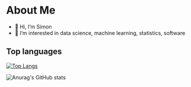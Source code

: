 # About Me
- 👋 Hi, I’m Simon
- 👀 I’m interested in data science, machine learning, statistics, software

## Top languages 
[![Top Langs](https://github-readme-stats.vercel.app/api/top-langs/?username=simonprudhomme&hide=java,html,css&theme=dracula)](https://github.com/anuraghazra/github-readme-stats)

<!-- ---
[![Catalin's GitHub stats](https://github-readme-stats.vercel.app/api?username=simonprudhomme&theme=dracula)](https://github.com/anuraghazra/github-readme-stats) -->

![Anurag's GitHub stats](https://github-readme-stats.vercel.app/api?username=anuraghazra&show_icons=true&theme=transparent)
